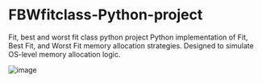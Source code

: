 # FBWfitclass-Python-project
Fit, best and worst fit class python project
Python implementation of Fit, Best Fit, and Worst Fit memory allocation strategies. Designed to simulate OS-level memory allocation logic.

![image](https://github.com/user-attachments/assets/6324f6ca-caf2-45a8-b08f-a12c9f383254)

